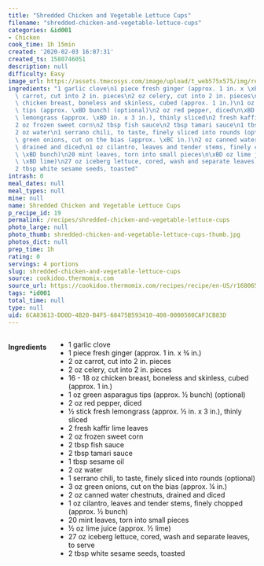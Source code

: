 ```yaml
---
title: "Shredded Chicken and Vegetable Lettuce Cups"
filename: "shredded-chicken-and-vegetable-lettuce-cups"
categories: &id001
- Chicken
cook_time: 1h 15min
created: '2020-02-03 16:07:31'
created_ts: 1580746051
description: null
difficulty: Easy
image_url: https://assets.tmecosys.com/image/upload/t_web575x575/img/recipe/vimdb/212107.jpg
ingredients: "1 garlic clove\n1 piece fresh ginger (approx. 1 in. x \xBE in.)\n2 oz\
  \ carrot, cut into 2 in. pieces\n2 oz celery, cut into 2 in. pieces\n16 - 18 oz\
  \ chicken breast, boneless and skinless, cubed (approx. 1 in.)\n1 oz green asparagus\
  \ tips (approx. \xBD bunch) (optional)\n2 oz red pepper, diced\n\xBD stick fresh\
  \ lemongrass (approx. \xBD in. x 3 in.), thinly sliced\n2 fresh kaffir lime leaves\n\
  2 oz frozen sweet corn\n2 tbsp fish sauce\n2 tbsp tamari sauce\n1 tbsp sesame oil\n\
  2 oz water\n1 serrano chili, to taste, finely sliced into rounds (optional)\n3 oz\
  \ green onions, cut on the bias (approx. \xBC in.)\n2 oz canned water chestnuts,\
  \ drained and diced\n1 oz cilantro, leaves and tender stems, finely chopped (approx.\
  \ \xBD bunch)\n20 mint leaves, torn into small pieces\n\xBD oz lime juice (approx.\
  \ \xBD lime)\n27 oz iceberg lettuce, cored, wash and separate leaves, to serve\n\
  2 tbsp white sesame seeds, toasted"
intrash: 0
meal_dates: null
meal_types: null
mine: null
name: Shredded Chicken and Vegetable Lettuce Cups
p_recipe_id: 19
permalink: /recipes/shredded-chicken-and-vegetable-lettuce-cups
photo_large: null
photo_thumb: shredded-chicken-and-vegetable-lettuce-cups-thumb.jpg
photos_dict: null
prep_time: 1h
rating: 0
servings: 4 portions
slug: shredded-chicken-and-vegetable-lettuce-cups
source: cookidoo.thermomix.com
source_url: https://cookidoo.thermomix.com/recipes/recipe/en-US/r168065
tags: *id001
total_time: null
type: null
uid: 6CA83613-DD0D-4B20-B4F5-68475B593410-408-0000500CAF3CB83D
---
```

<div class="large-8 medium-7 columns" id="writeup">	</div><!-- #writeup -->
</div><!-- #row-one -->
<div class="row" id="row-two">	<div class="medium-4 small-5 columns" id="ingredients"><h4>Ingredients</h4><div class="box box-ingredients content"><ul>
<li>1 garlic clove</li>
<li>1 piece fresh ginger (approx. 1 in. x ¾ in.)</li>
<li>2 oz carrot, cut into 2 in. pieces</li>
<li>2 oz celery, cut into 2 in. pieces</li>
<li>16 - 18 oz chicken breast, boneless and skinless, cubed (approx. 1 in.)</li>
<li>1 oz green asparagus tips (approx. ½ bunch) (optional)</li>
<li>2 oz red pepper, diced</li>
<li>½ stick fresh lemongrass (approx. ½ in. x 3 in.), thinly sliced</li>
<li>2 fresh kaffir lime leaves</li>
<li>2 oz frozen sweet corn</li>
<li>2 tbsp fish sauce</li>
<li>2 tbsp tamari sauce</li>
<li>1 tbsp sesame oil</li>
<li>2 oz water</li>
<li>1 serrano chili, to taste, finely sliced into rounds (optional)</li>
<li>3 oz green onions, cut on the bias (approx. ¼ in.)</li>
<li>2 oz canned water chestnuts, drained and diced</li>
<li>1 oz cilantro, leaves and tender stems, finely chopped (approx. ½ bunch)</li>
<li>20 mint leaves, torn into small pieces</li>
<li>½ oz lime juice (approx. ½ lime)</li>
<li>27 oz iceberg lettuce, cored, wash and separate leaves, to serve</li>
<li>2 tbsp white sesame seeds, toasted</li>
</ul>
</div>	</div>	<div class="medium-6 small-7 columns" id="directions">	</div>
